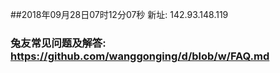 ##2018年09月28日07时12分07秒 新址: 142.93.148.119
### 兔友常见问题及解答: https://github.com/wanggonging/d/blob/w/FAQ.md

